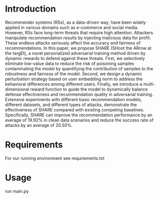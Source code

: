 # Introduction
Recommender systems (RSs), as a data-driven way, have been widely applied in various domains such as e-commerce and social media. However, RSs face long-term threats that require high attention. Attackers manipulate recommendation results by injecting malicious data for profit. These endless attacks seriously affect the accuracy and fairness of recommendations. In this paper, we propose SHARE (SHoot the ARrow at the targEt), a novel personalized adversarial training method driven by dynamic rewards to defend against these threats. First, we selectively eliminate low-value data to reduce the risk of poisoning samples contaminating the model by quantifying the contribution of samples to the robustness and fairness of the model. Second, we design a dynamic perturbation strategy based on user embedding norm to address the behavioral differences among different users. Finally, we introduce a multi-dimensional reward function to guide the model to dynamically balance defense effectiveness and recommendation quality in adversarial training. Extensive experiments with different basic recommendation models, different datasets, and different types of attacks, demonstrate the effectiveness of SHARE compared with existing competing baselines. Specifically, SHARE can improve the recommendation performance by an average of 19.92% in clean data scenarios and reduce the success rate of attacks by an average of 20.50%.
# Requirements
For our running environment see requirements.txt
# Usage
run main.py
